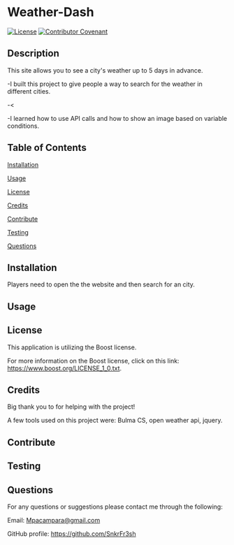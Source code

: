 

# Weather-Dash


[![License](https://img.shields.io/badge/License-Boost_1.0-lightblue.svg)](https://www.boost.org/LICENSE_1_0.txt) [![Contributor Covenant](https://img.shields.io/badge/Contributor%20Covenant-2.1-4baaaa.svg)](code_of_conduct.md)



## Description
This site allows you to see a city's weather up to 5 days in advance.

 -I built this project to give people a way to search for the weather in different cities.

 -<

 -I learned how to use API calls and how to show an image based on variable conditions.



## Table of Contents

[Installation](#installation)

[Usage](#usage)

[License](#license)

[Credits](#credits)

[Contribute](#contribute)

[Testing](#testing)

[Questions](#questions)



## Installation
Players need to open the the website and then search for an city.



## Usage




## License
This application is utilizing the Boost license.

For more information on the Boost license, click on this link: https://www.boost.org/LICENSE_1_0.txt.



## Credits
Big thank you to  for helping with the project!

A few tools used on this project were: Bulma CS, open weather api, jquery.



## Contribute




## Testing




## Questions
For any questions or suggestions please contact me through the following:

Email: Mpacampara@gmail.com

GitHub profile: https://github.com/SnkrFr3sh

